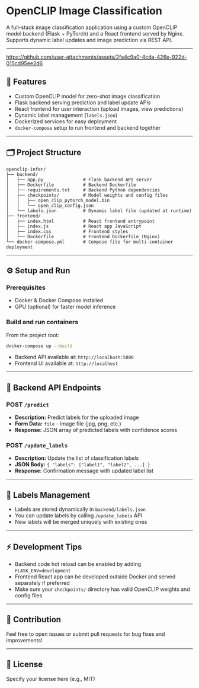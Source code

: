
# OpenCLIP Image Classification

A full-stack image classification application using a custom OpenCLIP model backend (Flask + PyTorch) and a React frontend served by Nginx. Supports dynamic label updates and image prediction via REST API.

---


https://github.com/user-attachments/assets/2fa4c9a0-4cda-426e-922d-015cd95ee2d6

## 🚀 Features

- Custom OpenCLIP model for zero-shot image classification
- Flask backend serving prediction and label update APIs
- React frontend for user interaction (upload images, view predictions)
- Dynamic label management (`labels.json`)
- Dockerized services for easy deployment
- `docker-compose` setup to run frontend and backend together

---





## 🗂️ Project Structure

```
openclip-infer/
├── backend/
│   ├── app.py               # Flask backend API server
│   ├── Dockerfile           # Backend Dockerfile
│   ├── requirements.txt     # Backend Python dependencies
│   ├── checkpoints/         # Model weights and config files
│   │   ├── open_clip_pytorch_model.bin
│   │   └── open_clip_config.json
│   └── labels.json          # Dynamic label file (updated at runtime)
├── frontend/
│   ├── index.html           # React frontend entrypoint
│   ├── index.js             # React app JavaScript
│   ├── index.css            # Frontend styles
│   └── Dockerfile           # Frontend Dockerfile (Nginx)
└── docker-compose.yml       # Compose file for multi-container deployment
```

---

## ⚙️ Setup and Run

### Prerequisites

- Docker & Docker Compose installed
- GPU (optional) for faster model inference

### Build and run containers

From the project root:

```bash
docker-compose up --build
```

- Backend API available at: `http://localhost:5000`
- Frontend UI available at: `http://localhost`

---

## 🔧 Backend API Endpoints

### POST `/predict`

- **Description:** Predict labels for the uploaded image
- **Form Data:** `file` - image file (jpg, png, etc.)
- **Response:** JSON array of predicted labels with confidence scores

### POST `/update_labels`

- **Description:** Update the list of classification labels
- **JSON Body:** `{ "labels": ["label1", "label2", ...] }`
- **Response:** Confirmation message with updated label list

---

## 📁 Labels Management

- Labels are stored dynamically in `backend/labels.json`
- You can update labels by calling `/update_labels` API
- New labels will be merged uniquely with existing ones

---

## ⚡ Development Tips

- Backend code hot reload can be enabled by adding `FLASK_ENV=development`
- Frontend React app can be developed outside Docker and served separately if preferred
- Make sure your `checkpoints/` directory has valid OpenCLIP weights and config files

---

## 🤝 Contribution

Feel free to open issues or submit pull requests for bug fixes and improvements!

---

## 📄 License

Specify your license here (e.g., MIT)
